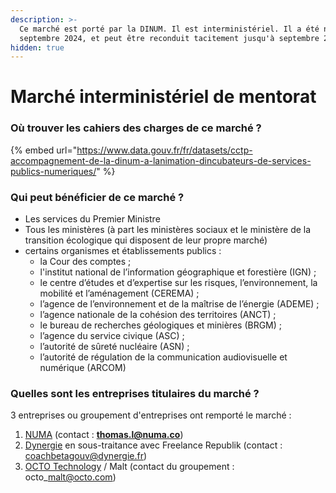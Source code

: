 ```yaml
---
description: >-
  Ce marché est porté par la DINUM. Il est interministériel. Il a été notifié en
  septembre 2024, et peut être reconduit tacitement jusqu'à septembre 2028.
hidden: true
---
```


# Marché interministériel de mentorat

### Où trouver les cahiers des charges de ce marché ? <a href="#ou-trouver-le-cahier-des-charges-de-ce-marche" id="ou-trouver-le-cahier-des-charges-de-ce-marche"></a>

{% embed url="https://www.data.gouv.fr/fr/datasets/cctp-accompagnement-de-la-dinum-a-lanimation-dincubateurs-de-services-publics-numeriques/" %}

### Qui peut bénéficier de ce marché ? <a href="#qui-peut-beneficier-de-ce-marche" id="qui-peut-beneficier-de-ce-marche"></a>

* Les services du Premier Ministre
* Tous les ministères (à part les ministères sociaux et le ministère de la transition écologique qui disposent de leur propre marché)
* certains organismes et établissements publics :&#x20;
  * la Cour des comptes ;
  * l'institut national de l’information géographique et forestière (IGN) ;
  * le centre d’études et d’expertise sur les risques, l’environnement, la mobilité et l’aménagement (CEREMA) ;
  * l’agence de l’environnement et de la maîtrise de l’énergie (ADEME) ;
  * l’agence nationale de la cohésion des territoires (ANCT) ;
  * le bureau de recherches géologiques et minières (BRGM) ;
  * l’agence du service civique (ASC) ;
  * l’autorité de sûreté nucléaire (ASN) ;
  * l’autorité de régulation de la communication audiovisuelle et numérique (ARCOM)

### Quelles sont les entreprises titulaires du marché ? <a href="#quelles-sont-les-entreprises-titulaires-du-marche" id="quelles-sont-les-entreprises-titulaires-du-marche"></a>

3 entreprises ou groupement d'entreprises ont remporté le marché :

1. [NUMA](https://www.numa.co/) (contact :  [**thomas.l@numa.co**](mailto:thomas.l@numa.co))
2. [Dynergie](https://www.dynergie.fr/) en sous-traitance avec Freelance Republik (contact :  coachbetagouv@dynergie.fr)
3. [OCTO Technology](https://www.octo.com/) / Malt (contact du groupement : octo\_malt@octo.com)

### &#x20;<a href="#comment-beneficier-de-ce-marche" id="comment-beneficier-de-ce-marche"></a>
